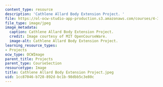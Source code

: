 ```yaml
---
content_type: resource
description: 'Cathlene Allard Body Extension Project. '
file: https://ol-ocw-studio-app-production.s3.amazonaws.com/courses/4-301-introduction-to-the-visual-arts-spring-2007/1cc87046b728892dbc1b98dbb5c3e80c_CathleneAllardBodyExtensionProject.jpeg
file_type: image/jpeg
image_metadata:
  caption: Cathlene Allard Body Extension Project.
  credit: Image courtesy of MIT OpenCourseWare.
  image-alt: Cathlene Allard Body Extension Project.
learning_resource_types:
- Projects
ocw_type: OCWImage
parent_title: Projects
parent_type: CourseSection
resourcetype: Image
title: Cathlene Allard Body Extension Project.jpeg
uid: 1cc87046-b728-892d-bc1b-98dbb5c3e80c
---
```

